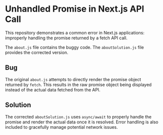 # Unhandled Promise in Next.js API Call

This repository demonstrates a common error in Next.js applications: improperly handling the promise returned by a fetch API call.

The `about.js` file contains the buggy code.  The `aboutSolution.js` file provides the corrected version.

## Bug

The original `about.js` attempts to directly render the promise object returned by `fetch`. This results in the raw promise object being displayed instead of the actual data fetched from the API.

## Solution

The corrected `aboutSolution.js` uses `async/await` to properly handle the promise and render the actual data once it is resolved.  Error handling is also included to gracefully manage potential network issues.